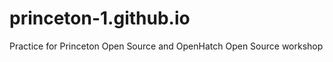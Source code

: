 princeton-1.github.io
=====================
Practice for Princeton Open Source and OpenHatch Open Source workshop
